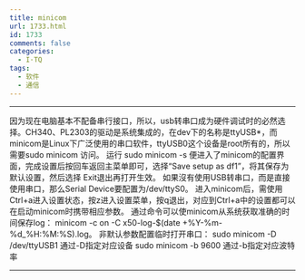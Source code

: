 ```yaml
---
title: minicom
url: 1733.html
id: 1733
comments: false
categories:
  - I·TQ
tags:
  - 软件
  - 通信
---
```


* * *

因为现在电脑基本不配备串行接口，所以，usb转串口成为硬件调试时的必然选择。CH340、PL2303的驱动是系统集成的，在dev下的名称是ttyUSB*，而minicom是Linux下广泛使用的串口软件，ttyUSB0这个设备是root所有的，所以需要sudo minicom 访问。 运行 sudo minicom -s 便进入了minicom的配置界面，完成设置后按回车返回主菜单即可，选择“Save setup as df1”，将其保存为默认设置，然后选择 Exit退出再打开生效。 如果沒有使用USB转串口，而是直接使用串口，那么Serial Device要配置为/dev/ttyS0。 进入minicom后，需使用Ctrl+a进入设置状态，按z进入设置菜单，按q退出，对应到Ctrl+a中的设置都可以在启动minicom时携带相应参数。 通过命令可以使minicom从系统获取准确的时间保存log： minicom -c on -C x50-log-$(date +%Y-%m-%d_%H:%M:%S).log。 非默认参数配置临时打开串口： sudo minicom -D /dev/ttyUSB1 通过-D指定对应设备 sudo minicom -b 9600 通过-b指定对应波特率

* * *